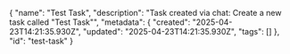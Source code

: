 {
  "name": "Test Task",
  "description": "Task created via chat: Create a new task called \"Test Task\"",
  "metadata": {
    "created": "2025-04-23T14:21:35.930Z",
    "updated": "2025-04-23T14:21:35.930Z",
    "tags": []
  },
  "id": "test-task"
}